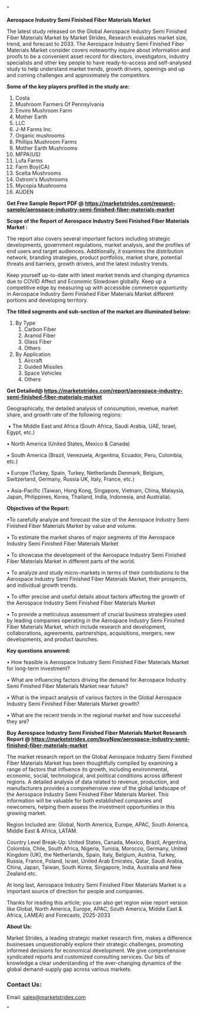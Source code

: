 "<p><strong>Aerospace Industry Semi Finished Fiber Materials Market</strong></p>
<p>The latest study released on the Global Aerospace Industry Semi Finished Fiber Materials Market by Market Strides, Research evaluates market size, trend, and forecast to 2033. The Aerospace Industry Semi Finished Fiber Materials Market consider covers noteworthy inquire about information and proofs to be a convenient asset record for directors, investigators, industry specialists and other key people to have ready-to-access and self-analysed study to help understand market trends, growth drivers, openings and up and coming challenges and approximately the competitors.</p>
<p><strong> Some of the key players profiled in the study are: </strong></p>
<p><ol><li>Costa</li><li>Mushroom Farmers Of Pennsylvania</li><li>Enviro Mushroom Farm</li><li>Mother Earth</li><li>LLC</li><li>J-M Farms Inc.</li><li>Organic mushrooms</li><li>Phillips Mushroom Farms</li><li>Mother Earth Mushrooms</li><li>MFPA(US)</li><li>Lufa Farms</li><li>Farm Boy(CA)</li><li>Scelta Mushrooms</li><li>Ostrom's Mushrooms</li><li>Mycopia Mushrooms</li><li>AUDEN</li></ol></p>
<p><strong>Get Free Sample Report PDF @ <a href=https://marketstrides.com/request-sample/aerospace-industry-semi-finished-fiber-materials-market>https://marketstrides.com/request-sample/aerospace-industry-semi-finished-fiber-materials-market</a></strong></p>
<p><strong> Scope of the Report of Aerospace Industry Semi Finished Fiber Materials Market : </strong></p>
<p>The report also covers several important factors including strategic developments, government regulations, market analysis, and the profiles of end users and target audiences. Additionally, it examines the distribution network, branding strategies, product portfolios, market share, potential threats and barriers, growth drivers, and the latest industry trends.</p>
<p>Keep yourself up-to-date with latest market trends and changing dynamics due to COVID Affect and Economic Slowdown globally. Keep up a competitive edge by measuring up with accessible commerce opportunity in Aerospace Industry Semi Finished Fiber Materials Market different portions and developing territory.</p>
<p><strong> The titled segments and sub-section of the market are illuminated below: </strong></p>
<p><ol><li>By Type<ol><li>Carbon Fiber</li><li>Aramid Fiber</li><li>Glass Fiber</li><li>Others</li></ol></li><li>By Application<ol><li>Aircraft</li><li>Guided Missiles</li><li>Space Vehicles</li><li>Others</li></ol></li></ol></p>
<p><strong>Get Detailed@ <a href=https://marketstrides.com/report/aerospace-industry-semi-finished-fiber-materials-market>https://marketstrides.com/report/aerospace-industry-semi-finished-fiber-materials-market</a></strong></p>
<p>Geographically, the detailed analysis of consumption, revenue, market share, and growth rate of the following regions:</p>
<p>&nbsp;&bull; The Middle East and Africa (South Africa, Saudi Arabia, UAE, Israel, Egypt, etc.)</p>
<p>&bull; North America (United States, Mexico &amp; Canada)</p>
<p>&bull; South America (Brazil, Venezuela, Argentina, Ecuador, Peru, Colombia, etc.)</p>
<p>&bull; Europe (Turkey, Spain, Turkey, Netherlands Denmark, Belgium, Switzerland, Germany, Russia UK, Italy, France, etc.)</p>
<p>&bull; Asia-Pacific (Taiwan, Hong Kong, Singapore, Vietnam, China, Malaysia, Japan, Philippines, Korea, Thailand, India, Indonesia, and Australia).</p>
<p><strong>Objectives of the Report: </strong></p>
<p>&bull;To carefully analyze and forecast the size of the Aerospace Industry Semi Finished Fiber Materials Market by value and volume.</p>
<p>&bull; To estimate the market shares of major segments of the Aerospace Industry Semi Finished Fiber Materials Market</p>
<p>&bull; To showcase the development of the Aerospace Industry Semi Finished Fiber Materials Market in different parts of the world.</p>
<p>&bull; To analyze and study micro-markets in terms of their contributions to the Aerospace Industry Semi Finished Fiber Materials Market, their prospects, and individual growth trends.</p>
<p>&bull; To offer precise and useful details about factors affecting the growth of the Aerospace Industry Semi Finished Fiber Materials Market</p>
<p>&bull; To provide a meticulous assessment of crucial business strategies used by leading companies operating in the Aerospace Industry Semi Finished Fiber Materials Market, which include research and development, collaborations, agreements, partnerships, acquisitions, mergers, new developments, and product launches.</p>
<p><strong>Key questions answered: </strong></p>
<p>&bull; How feasible is Aerospace Industry Semi Finished Fiber Materials Market for long-term investment?</p>
<p>&bull; What are influencing factors driving the demand for Aerospace Industry Semi Finished Fiber Materials Market near future?</p>
<p>&bull; What is the impact analysis of various factors in the Global Aerospace Industry Semi Finished Fiber Materials Market growth?</p>
<p>&bull; What are the recent trends in the regional market and how successful they are?</p>
<p><strong>Buy Aerospace Industry Semi Finished Fiber Materials Market Research Report @&nbsp;<a href=https://marketstrides.com/buyNow/aerospace-industry-semi-finished-fiber-materials-market>https://marketstrides.com/buyNow/aerospace-industry-semi-finished-fiber-materials-market</a></strong></p>
<p>The market research report on the Global Aerospace Industry Semi Finished Fiber Materials Market has been thoughtfully compiled by examining a range of factors that influence its growth, including environmental, economic, social, technological, and political conditions across different regions. A detailed analysis of data related to revenue, production, and manufacturers provides a comprehensive view of the global landscape of the Aerospace Industry Semi Finished Fiber Materials Market. This information will be valuable for both established companies and newcomers, helping them assess the investment opportunities in this growing market.</p>
<p>Region Included are: Global, North America, Europe, APAC, South America, Middle East &amp; Africa, LATAM.</p>
<p>Country Level Break-Up: United States, Canada, Mexico, Brazil, Argentina, Colombia, Chile, South Africa, Nigeria, Tunisia, Morocco, Germany, United Kingdom (UK), the Netherlands, Spain, Italy, Belgium, Austria, Turkey, Russia, France, Poland, Israel, United Arab Emirates, Qatar, Saudi Arabia, China, Japan, Taiwan, South Korea, Singapore, India, Australia and New Zealand etc.</p>
<p>At long last, Aerospace Industry Semi Finished Fiber Materials Market is a important source of direction for people and companies.</p>
<p>Thanks for reading this article; you can also get region wise report version like Global, North America, Europe, APAC, South America, Middle East &amp; Africa, LAMEA) and Forecasts, 2025-2033</p>
<p><strong>About Us: </strong></p>
<p>Market Strides, a leading strategic market research firm, makes a difference businesses unquestionably explore their strategic challenges, promoting informed decisions for economical development. We give comprehensive syndicated reports and customized consulting services. Our bits of knowledge a clear understanding of the ever-changing dynamics of the global demand-supply gap across various markets.</p>
<h3>Contact Us:</h3>
<p>Email: <a href=mailto:sales@marketstrides.com>sales@marketstrides.com</a></p>"
